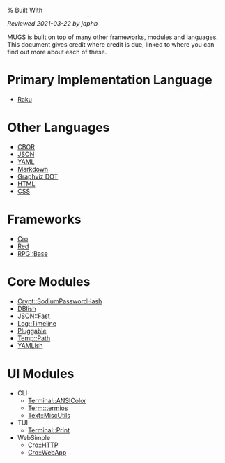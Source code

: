 % Built With

*Reviewed 2021-03-22 by japhb*


MUGS is built on top of many other frameworks, modules and languages.  This
document gives credit where credit is due, linked to where you can find out
more about each of these.


# Primary Implementation Language

* [Raku](https://raku.org/)


# Other Languages

* [CBOR](https://cbor.io/)
* [JSON](https://www.json.org/json-en.html)
* [YAML](https://yaml.org/)
* [Markdown](https://en.wikipedia.org/wiki/Markdown)
* [Graphviz DOT](https://graphviz.org/)
* [HTML](https://html.spec.whatwg.org/)
* [CSS](https://www.w3.org/Style/CSS/Overview.en.html)


# Frameworks

* [Cro](https://cro.services)
* [Red](https://fco.github.io/Red/)
* [RPG::Base](https://github.com/japhb/RPG-Base)


# Core Modules

* [Crypt::SodiumPasswordHash](https://modules.raku.org/dist/Crypt::SodiumPasswordHash:cpan:JSTOWE)
* [DBIish](https://github.com/raku-community-modules/DBIish)
* [JSON::Fast](https://github.com/timo/json_fast)
* [Log::Timeline](https://github.com/jnthn/p6-log-timeline)
* [Pluggable](https://github.com/tony-o/perl6-pluggable)
* [Temp::Path](https://github.com/ufobat/perl6-Temp-Path)
* [YAMLish](https://github.com/Leont/yamlish)


# UI Modules

* CLI
  * [Terminal::ANSIColor](https://github.com/tadzik/Terminal-ANSIColor)
  * [Term::termios](https://github.com/krunen/term-termios)
  * [Text::MiscUtils](https://github.com/japhb/Text-MiscUtils)
* TUI
  * [Terminal::Print](https://github.com/ab5tract/Terminal-Print)
* WebSimple
  * [Cro::HTTP](https://github.com/croservices/cro-http)
  * [Cro::WebApp](https://github.com/croservices/cro-webapp)
